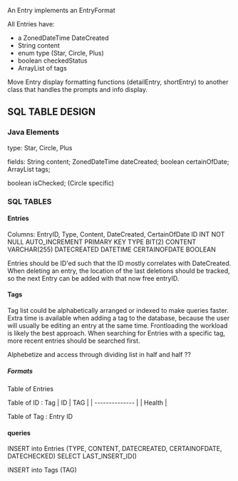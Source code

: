 An Entry implements an EntryFormat

All Entries have:
- a ZonedDateTime DateCreated
- String content
- enum type (Star, Circle, Plus)
- boolean checkedStatus
- ArrayList<String> of tags


Move Entry display formatting functions (detailEntry, shortEntry) to another class that handles the prompts and info display.













## SQL TABLE DESIGN


### Java Elements
type:
Star, Circle, Plus

fields:
String content;
ZonedDateTime dateCreated;
boolean certainOfDate;
ArrayList<String> tags;

boolean isChecked; (Circle specific)


### SQL TABLES

#### Entries
Columns: EntryID, Type, Content, DateCreated, CertainOfDate 
ID INT NOT NULL AUTO_INCREMENT PRIMARY KEY
TYPE BIT(2)
CONTENT VARCHAR(255)
DATECREATED DATETIME
CERTAINOFDATE BOOLEAN

Entries should be ID'ed such that the ID mostly correlates with DateCreated.
When deleting an entry, the location of the last deletions should be tracked,
so the next Entry can be added with that now free entryID.

#### Tags

Tag list could be alphabetically arranged or indexed to make queries
faster. Extra time is available when adding a tag to the database, because the
user will usually be editing an entry at the same time. Frontloading
the workload is likely the best approach. When searching for Entries with
a specific tag, more recent entries should be searched first.

Alphebetize and access through dividing list in half and half ??

##### Formats
Table of Entries

Table of ID : Tag
| ID     | TAG   |
| -------------- |
|     Health     |

Table of Tag : Entry ID

#### queries

INSERT into Entries (TYPE, CONTENT, DATECREATED, CERTAINOFDATE, DATECHECKED)
SELECT LAST_INSERT_ID()

INSERT into Tags (TAG)


